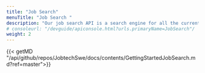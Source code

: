 ```yaml
---
title: "Job Search"
menuTitle: "Job Search "
description: "Our job search API is a search engine for all the current job ads from Platsbanken. The aim is to make a simple yet versatile API that should suit anyone building any kind of application involving data from job ads."
# consoleurl: "/devguide/apiconsole.html?urls.primaryName=JobSearch"/
weight: 2  
---
```


{{< getMD "/api/github/repos/JobtechSwe/docs/contents/GettingStartedJobSearch.md?ref=master">}}